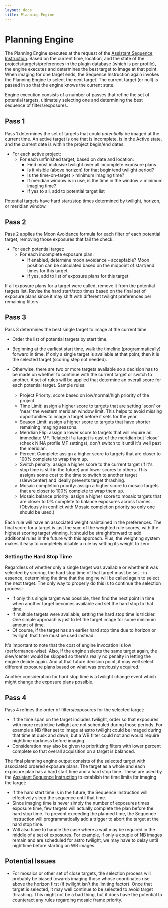 ```yaml
---
layout: docs
title: Planning Engine
---
```


# Planning Engine

The Planning Engine executes at the request of the [Assistant Sequence Instruction](sequence_instruction.html).  Based on the current time, location, and the state of the projects/targets/preferences in the plugin database (which is per profile), the engine executes and determines the best target to image at that point.  When imaging for one target ends, the Sequence Instruction again invokes the Planning Engine to select the next target.  The current target (or null) is passed in so that the engine knows the current state.

Engine execution consists of a number of passes that refine the set of potential targets, ultimately selecting one and determining the best sequence of filters/exposures.

## Pass 1
Pass 1 determines the set of targets that could _potentially_ be imaged at the current time.  An active target is one that is incomplete, is in the Active state, and the current date is within the project begin/end dates.
- For each active project:
  - For each unfinished target, based on date and location: 
    - Find most inclusive twilight over all incomplete exposure plans 
    - Is it visible (above horizon) for that begin/end twilight period? 
    - Is the time-on-target > minimum imaging time? 
    - If meridian window is in use, is the time in the window > minimum imaging time? 
    - If yes to all, add to potential target list

Potential targets have hard start/stop times determined by twilight, horizon, or meridian window.

## Pass 2
Pass 2 applies the Moon Avoidance formula for each filter of each potential target, removing those exposures that fail the check.
- For each potential target:
  - For each incomplete exposure plan:
      - If enabled, determine moon avoidance - acceptable?  Moon position can be calculated based on the midpoint of start/end times for this target.
      - If yes, add to list of exposure plans for this target

If all exposure plans for a target were culled, remove it from the potential targets list.  Revise the hard start/stop times based on the final set of exposure plans since it may shift with different twilight preferences per remaining filters.

## Pass 3
Pass 3 determines the best single target to image at the current time.
- Order the list of potential targets by start time.
- Beginning at the earliest start time, walk the timeline (programmatically) forward in time.  If only a single target is available at that point, then it is the selected target (scoring step not needed).
- Otherwise, there are two or more targets available so a decision has to be made on whether to continue with the current target or switch to another.  A set of rules will be applied that determine an overall score for each potential target. Sample rules:

    - Project Priority: score based on low/normal/high priority of the project
    - Time Limit: assign a higher score to targets that are setting 'soon' or 'near' the western meridian window limit.  This helps to avoid missing opportunities to image a target before it sets for the year.
    - Season Limit: assign a higher score to targets that have shorter remaining imaging seasons.
    - Meridian Flip: assign a lower score to targets that will require an immediate MF.  Related: if a target is east of the meridian but 'close' (check NINA profile MF settings), don't switch to it until it's well past the meridian.
    - Percent Complete: assign a higher score to targets that are closer to 100% complete to wrap them up.
    - Switch penalty: assign a higher score to the current target (if it's stop time is still in the future) and lower scores to others.  This assigns some cost to the time to switch to another target (slew/center) and ideally prevents target thrashing.
    - Mosaic completion priority: assign a higher score to mosaic targets that are closer to 100% complete to wrap them up.
    - Mosaic balance priority: assign a higher score to mosaic targets that are closer to 0% complete to balance exposures across frames.  (Obviously in conflict with Mosaic completion priority so only one should be used.)

Each rule will have an associated weight maintained in the preferences.  The final score for a target is just the sum of the weighted rule scores, with the highest scoring target winning.  It should be straightforward to add additional rules in the future with this approach.  Plus, the weighting system makes it easy to completely disable a rule by setting its weight to zero.

### Setting the Hard Stop Time
Regardless of whether only a single target was available or whether it was selected by scoring, the hard stop time of that target must be set - in essence, determining the time that the engine will be called again to select the next target.  The only way to properly do this is to continue the selection process:
- If only this single target was possible, then find the next point in time when another target becomes available and set the hard stop to that time.
- If multiple targets were available, setting the hard stop time is trickier.  One simple approach is just to let the target image for some minimum amount of time.
- Of course, if the target has an earlier hard stop time due to horizon or twilight, that time must be used instead.

It's important to note that the cost of engine invocation is low (performance-wise).  Also, if the engine selects the same target again, the slew/center would be skipped so there's really no penalty in letting the engine decide again.  And at that future decision point, it may well select different exposure plans based on what was previously acquired.

Another consideration for hard stop time is a twilight change event which might change the exposure plans possible.

## Pass 4
Pass 4 refines the order of filters/exposures for the selected target:
- If the time span on the target includes twilight, order so that exposures with more restrictive twilight are not scheduled during those periods.  For example a NB filter set to image at astro twilight could be imaged during that time at dusk and dawn, but a WB filter could not and would require nighttime darkness before imaging.
- Consideration may also be given to prioritizing filters with lower percent complete so that overall acquisition on a target is balanced.

The final planning engine output consists of the selected target with associated ordered exposure plans.  The target as a whole and each exposure plan has a hard start time and a hard stop time.  These are used by the [Assistant Sequence Instruction](sequence_instruction.html) to establish the time limits for imaging the target:
- If the hard start time is in the future, the Sequence Instruction will effectively sleep the sequence until that time.
- Since imaging time is never simply the number of exposures times exposure time, few targets will actually complete the plan before the hard stop time.  To prevent exceeding the planned time, the Sequence Instruction will programmatically add a trigger to abort the target at the hard stop time.
- Will also have to handle the case where a wait may be required in the middle of a set of exposures.  For example, if only a couple of NB images remain and are scheduled for astro twilight, we may have to delay until nighttime before starting on WB images.

## Potential Issues
- For mosaics or other set of close targets, the selection process will probably be biased towards imaging those whose coordinates rise above the horizon first (if twilight isn't the limiting factor).  Once that target is selected, it may well continue to be selected to avoid target thrashing.  This might not be a bad thing, but it does have the potential to counteract any rules regarding mosaic frame priority.
